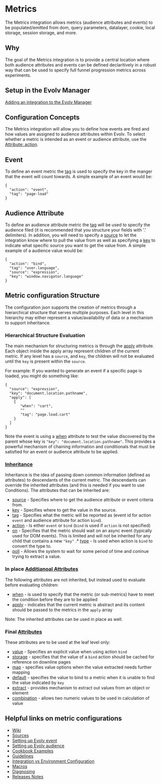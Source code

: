 # Metrics
The Metrics integration allows metrics (audience attributes and events) to be populated/emitted from dom, query parameters, datalayer, cookie, local storage,  session storage, and more.

## Why
The goal of the Metrics integration is to provide a central location where both audience attributes and events can be defined declaritively in a robust way that can be used to specify full funnel progression metrics across experiments.

## Setup in the Evolv Manager
[Adding an integration to the Evolv Manager](https://support.evolv.ai/hc/en-us/articles/4403940021651-Creating-a-custom-integration#h_01GCQN2MKAQEJXK0ANF71BWJGY)

## Configuration Concepts
The Metrics integration will allow you to define how events are fired and how values are assigned to audience attributes within Evolv. To select whether a metric is intended as an event or audience attribute, use the [Attribute: action](https://github.com/evolv-ai/metrics/wiki/Atribute:-action).

## Event
To define an event metric the [tag](https://github.com/evolv-ai/metrics/wiki/Attribute:-tag) is used to specify the key in the manger that the event will count towards. A simple example of an event would be:

```
{
  "action": "event",
  "tag": "page-load"
}
```

## Audience Attribute
To define an audience attribute metric the [tag](https://github.com/evolv-ai/metrics/wiki/Attribute:-tag) will be used to specify the audience filed (it is recommended that you structure your fields with '.' delimiters). In addition, you will need to specify a [source](https://github.com/evolv-ai/metrics/wiki/Attribute:-source) to let the integration know where to pull the value from as well as specifying a [key](https://github.com/evolv-ai/metrics/wiki/Attribute:-key) to indicate what specific source you want to get the value from. A simple example of a audience value would be:

```
{
  "action": "bind",
  "tag": "user.language",
  "source": "expression",
  "key": "window.navigator.language"
}
```



## Metric configuration Structure
The configuration json supports the creation of metrics through a hierarchical structure that serves multiple purposes. Each level in this hierarchy may either represent a value/availability of data or a mechanism to support inheritance.

### Hierarchical Structure Evaluation
The main mechanism for structuring metrics is through the [apply](https://github.com/evolv-ai/metrics/wiki/Attribute:-apply) attribute. Each object inside the apply array represent children of the current metric. If any level has a `source`, and `key`, the children will not be evaluated until the `key` is present within the `source`.

For example: If you wanted to generate an event if a specific page is loaded, you might do something like:

```
{
  "source": "expression",
  "key": "document.location.pathname",
  "apply": [
    {
       "when": "cart",
       ""
       "tag": "page.load.cart"
    }
  ]
}
```

Note the event is using a [when](https://github.com/evolv-ai/metrics/wiki/Attribute:-when) attribute to test the value discovered by the parent whose key is `"key": "document.location.pathname"`. This provides a powerful mechanism of chaining information and conditionals that must be satisfied for an event or audience attribute to be applied.


### [Inheritance](Inheritance)
Inheritance is the idea of passing down common information (defined as attributes) to descendants of the current metric. The descendants can override the inherited attributes (and this is needed if you want to use Conditions). The attributes that can be inherited are:

* [source](https://github.com/evolv-ai/metrics/wiki/Attribute:-source) - Specifies where to get the audience attribute or event criteria from.
* [key](https://github.com/evolv-ai/metrics/wiki/Attribute:-key)  - Specifies where to get the value in the source.
* [tag](https://github.com/evolv-ai/metrics/wiki/Attribute:-tag)  - Specifies what the metric will be reported as (event id for action `event` and audience attribute for action `bind`).
* [action](https://github.com/evolv-ai/metrics/wiki/Atribute:-action) - Is either `event` or `bind` (`bind` is used if `action` is not specified)
* [on](https://github.com/evolv-ai/metrics/wiki/Attribute:-on)  - Specifies that the metric should wait on an async event (typically used for DOM events). This is limited and will not be inherited for any child that contains a new `"key"`
.* [type](https://github.com/evolv-ai/metrics/wiki/Attribute:-type)  - Is used when action is `bind` to convert the type to.
* [poll](https://github.com/evolv-ai/metrics/wiki/Attribute:-poll) - Allows the system to wait for some period of time and coninue trying to extract a value.


### In place [Additianoal Attributes](Attributes)
The following attributes are not inherited, but instead used to evaluate before evaluating children:

* [when](https://github.com/evolv-ai/metrics/wiki/Attribute:-when) - is used to specify that the metric (or sub-metrics) have to meet the condition before they are to be applied
* [apply](https://github.com/evolv-ai/metrics/wiki/Attribute:-apply) - indicates that the current metric is abstract and its content should be passed to the metrics in the `apply` array

Note: The inherited attributes can be used in place as well.


### Final [Attributes](Attributes)
These attributes are to be used at the leaf level only:

* [value](https://github.com/evolv-ai/metrics/wiki/Attribute:-value) - Specifies an explicit value when using action `bind`
* [storage](https://github.com/evolv-ai/metrics/wiki/Attribute:-storage) - specifies that the value of a `bind` action should be cached for reference on downline pages
* [map](https://github.com/evolv-ai/metrics/wiki/Attribute:-map) - specifies value options when the value extracted needs further mapping
* [default](https://github.com/evolv-ai/metrics/wiki/Attribute:-default) - specifies the value to bind to a metric when it is unable to find the value indicated by `key`
* [extract](https://github.com/evolv-ai/metrics/wiki/Attribute:-extract) - provides mechanism to extract out values from an object or element
* [combination](https://github.com/evolv-ai/metrics/wiki/Attribute:-combination) - allows two numeric values to be used in calculation of value


## Helpful links on metric configurations
- [Wiki](https://github.com/evolv-ai/metrics/wiki)
- [Sources](https://github.com/evolv-ai/metrics/wiki/Attribute:-source)
- [Setting up Evolv event](Setup-event)
- [Setting up Evolv audience](Setup-audience)
- [Cookbook Examples](Cookbook-Examples)
- [Guidelines](Guidelines)
- [Integration vs Environment Configuration](Integration-vs-Environment-Configurations)
- [Macros](Macros)
- [Diagnosing](Diagnosing)
- [Releases Notes](Release-Notes)
